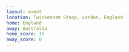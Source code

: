 ```yaml
---
layout: event
location: Twickenham Stoop, London, England
home: England
away: Australia
home_score: 15
away_score: 0
---
```

